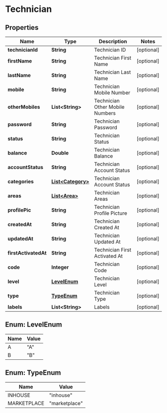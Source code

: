 
# Technician

## Properties
Name | Type | Description | Notes
------------ | ------------- | ------------- | -------------
**technicianId** | **String** | Technician ID |  [optional]
**firstName** | **String** | Technician First Name |  [optional]
**lastName** | **String** | Technician Last Name |  [optional]
**mobile** | **String** | Technician Mobile Number |  [optional]
**otherMobiles** | **List&lt;String&gt;** | Technician Other Mobile Numbers |  [optional]
**password** | **String** | Technician Password |  [optional]
**status** | **String** | Technician Status |  [optional]
**balance** | **Double** | Technician Balance |  [optional]
**accountStatus** | **String** | Technician Account Status |  [optional]
**categories** | [**List&lt;Category&gt;**](Category.md) | Technician Account Status |  [optional]
**areas** | [**List&lt;Area&gt;**](Area.md) | Technician Areas |  [optional]
**profilePic** | **String** | Technician Profile Picture |  [optional]
**createdAt** | **String** | Technician Created At |  [optional]
**updatedAt** | **String** | Technician Updated At |  [optional]
**firstActivatedAt** | **String** | Technician First Activated At |  [optional]
**code** | **Integer** | Technician Code |  [optional]
**level** | [**LevelEnum**](#LevelEnum) | Technician Level |  [optional]
**type** | [**TypeEnum**](#TypeEnum) | Technician Type |  [optional]
**labels** | **List&lt;String&gt;** | Labels |  [optional]


<a name="LevelEnum"></a>
## Enum: LevelEnum
Name | Value
---- | -----
A | &quot;A&quot;
B | &quot;B&quot;


<a name="TypeEnum"></a>
## Enum: TypeEnum
Name | Value
---- | -----
INHOUSE | &quot;inhouse&quot;
MARKETPLACE | &quot;marketplace&quot;



